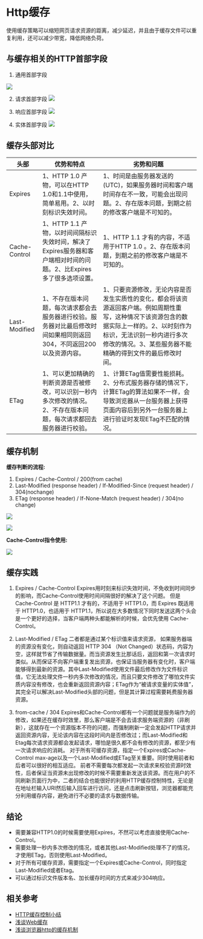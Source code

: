 # Http缓存
使用缓存策略可以缩短网页请求资源的距离，减少延迟，并且由于缓存文件可以重复利用，还可以减少带宽，降低网络负荷。

## 与缓存相关的HTTP首部字段
1. 通用首部字段

![](https://github.com/TerryChenUI/Technology-Articles/blob/master/%E7%BD%91%E7%BB%9C%E7%9B%B8%E5%85%B3/images/Http%E7%BC%93%E5%AD%98-1.jpg)

2. 请求首部字段
![](https://github.com/TerryChenUI/Technology-Articles/blob/master/%E7%BD%91%E7%BB%9C%E7%9B%B8%E5%85%B3/images/Http%E7%BC%93%E5%AD%98-2.jpg)

3. 响应首部字段
![](https://github.com/TerryChenUI/Technology-Articles/blob/master/%E7%BD%91%E7%BB%9C%E7%9B%B8%E5%85%B3/images/Http%E7%BC%93%E5%AD%98-3.jpg)

4. 实体首部字段
![](https://github.com/TerryChenUI/Technology-Articles/blob/master/%E7%BD%91%E7%BB%9C%E7%9B%B8%E5%85%B3/images/Http%E7%BC%93%E5%AD%98-4.jpg)

## 缓存头部对比
|头部 |	优势和特点 | 劣势和问题
|-----|-----|-----|
|Expires| 1、HTTP 1.0 产物，可以在HTTP 1.0和1.1中使用，简单易用。2、以时刻标识失效时间。| 1、时间是由服务器发送的(UTC)，如果服务器时间和客户端时间存在不一致，可能会出现问题。2、存在版本问题，到期之前的修改客户端是不可知的。
|Cache-Control| 1、HTTP 1.1 产物，以时间间隔标识失效时间，解决了Expires服务器和客户端相对时间的问题。2、比Expires多了很多选项设置。| 1、HTTP 1.1 才有的内容，不适用于HTTP 1.0 。2、存在版本问题，到期之前的修改客户端是不可知的。
|Last-Modified|1、不存在版本问题，每次请求都会去服务器进行校验。服务器对比最后修改时间如果相同则返回304，不同返回200以及资源内容。| 1、只要资源修改，无论内容是否发生实质性的变化，都会将该资源返回客户端。例如周期性重写，这种情况下该资源包含的数据实际上一样的。2、以时刻作为标识，无法识别一秒内进行多次修改的情况。3、某些服务器不能精确的得到文件的最后修改时间。
|ETag|1、可以更加精确的判断资源是否被修改，可以识别一秒内多次修改的情况。2、不存在版本问题，每次请求都回去服务器进行校验。| 1、计算ETag值需要性能损耗。2、分布式服务器存储的情况下，计算ETag的算法如果不一样，会导致浏览器从一台服务器上获得页面内容后到另外一台服务器上进行验证时发现ETag不匹配的情况。

## 缓存机制

**缓存判断的流程:**
1. Expires / Cache-Control / 200(from cache)
2. Last-Modified (response header) / If-Modified-Since (request header) / 304(nochange)
3. ETag (response header) / If-None-Match (request header) / 304(no change)

![](https://github.com/TerryChenUI/Technology-Articles/blob/master/%E7%BD%91%E7%BB%9C%E7%9B%B8%E5%85%B3/images/Http%E7%BC%93%E5%AD%98-5.jpg)

![](https://github.com/TerryChenUI/Technology-Articles/blob/master/%E7%BD%91%E7%BB%9C%E7%9B%B8%E5%85%B3/images/Http%E7%BC%93%E5%AD%98-6.jpg)

**Cache-Control指令使用:**

![](https://github.com/TerryChenUI/Technology-Articles/blob/master/%E7%BD%91%E7%BB%9C%E7%9B%B8%E5%85%B3/images/Http%E7%BC%93%E5%AD%98-7.jpg)


## 缓存实践
1. Expires / Cache-Control
Expires用时刻来标识失效时间，不免收到时间同步的影响，而Cache-Control使用时间间隔很好的解决了这个问题。 但是 Cache-Control 是 HTTP1.1 才有的，不适用于 HTTP1.0，而 Expires 既适用于 HTTP1.0，也适用于 HTTP1.1，所以说在大多数情况下同时发送这两个头会是一个更好的选择，当客户端两种头都能解析的时候，会优先使用 Cache-Control。

2. Last-Modified / ETag
二者都是通过某个标识值来请求资源， 如果服务器端的资源没有变化，则自动返回 HTTP 304 （Not Changed）状态码，内容为空，这样就节省了传输数据量。而当资源发生比那话后，返回和第一次请求时类似。从而保证不向客户端重复发出资源，也保证当服务器有变化时，客户端能够得到最新的资源。其中Last-Modified使用文件最后修改作为文件标识值，它无法处理文件一秒内多次修改的情况，而且只要文件修改了哪怕文件实质内容没有修改，也会重新返回资源内容；ETag作为“被请求变量的实体值”，其完全可以解决Last-Modified头部的问题，但是其计算过程需要耗费服务器资源。

3. from-cache / 304
Expires和Cache-Control都有一个问题就是服务端作为的修改，如果还在缓存时效里，那么客户端是不会去请求服务端资源的（非刷新），这就存在一个资源版本不符的问题，而强制刷新一定会发起HTTP请求并返回资源内容，无论该内容在这段时间内是否修改过；而Last-Modified和Etag每次请求资源都会发起请求，哪怕是很久都不会有修改的资源，都至少有一次请求响应的消耗。
对于所有可缓存资源，指定一个Expires或Cache-Control max-age以及一个Last-Modified或ETag至关重要。同时使用前者和后者可以很好的相互适应。
前者不需要每次都发起一次请求来校验资源时效性，后者保证当资源未出现修改的时候不需要重新发送该资源。而在用户的不同刷新页面行为中，二者的结合也能很好的利用HTTP缓存控制特性，无论是在地址栏输入URI然后输入回车进行访问，还是点击刷新按钮，浏览器都能充分利用缓存内容，避免进行不必要的请求与数据传输。

## 结论
* 需要兼容HTTP1.0的时候需要使用Expires，不然可以考虑直接使用Cache-Control。
* 需要处理一秒内多次修改的情况，或者其他Last-Modified处理不了的情况，才使用ETag，否则使用Last-Modified。
* 对于所有可缓存资源，需要指定一个Expires或Cache-Control，同时指定Last-Modified或者Etag。
* 可以通过标识文件版本名、加长缓存时间的方式来减少304响应。


## 相关参考
* [HTTP缓存控制小结](http://imweb.io/topic/5795dcb6fb312541492eda8c)
* [浅谈Web缓存](http://www.alloyteam.com/2016/03/discussion-on-web-caching/)
* [浅谈浏览器http的缓存机制](http://www.cnblogs.com/vajoy/p/5341664.html)